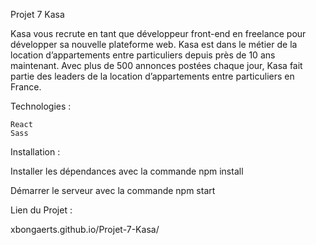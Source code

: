 Projet 7 Kasa

Kasa vous recrute en tant que développeur front-end en freelance pour développer sa nouvelle plateforme web.
Kasa est dans le métier de la location d’appartements entre particuliers depuis près de 10 ans maintenant.
Avec plus de 500 annonces postées chaque jour, Kasa fait partie des leaders de la location d’appartements entre particuliers en France.

Technologies :

    React
    Sass
    
Installation :

Installer les dépendances avec la commande npm install

Démarrer le serveur avec la commande npm start

Lien du Projet : 

xbongaerts.github.io/Projet-7-Kasa/




